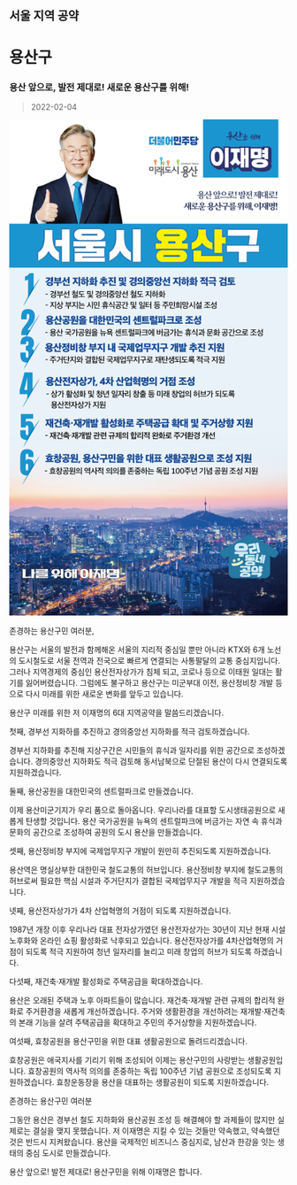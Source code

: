 
## 서울 지역 공약

# 용산구

### 용산 앞으로, 발전 제대로! 새로운 용산구를 위해!
> 2022-02-04

![용산 지역공약](./005_001_021.png)

존경하는 용산구민 여러분, 

용산구는 서울의 발전과 함께해온 서울의 지리적 중심일 뿐만 아니라 KTX와 6개 노선의 도시철도로 서울 전역과 전국으로 빠르게 연결되는 사통팔달의 교통 중심지입니다. 
그러나 지역경제의 중심인 용산전자상가가 침체 되고, 코로나 등으로 이태원 일대는 활기를 잃어버렸습니다.
그럼에도 불구하고 용산구는 미군부대 이전, 용산정비창 개발 등으로 다시 미래를 위한 새로운 변화를 앞두고 있습니다. 

용산구 미래를 위한 저 이재명의 6대 지역공약을 말씀드리겠습니다.

첫째, 경부선 지화하를 추진하고 경의중앙선 지하화를 적극 검토하겠습니다. 

경부선 지하화를 추진해 지상구간은 시민들의 휴식과 일자리를 위한 공간으로 조성하겠습니다. 
경의중앙선 지하화도 적극 검토해 동서남북으로 단절된 용산이 다시 연결되도록 지원하겠습니다. 

둘째, 용산공원을 대한민국의 센트럴파크로 만들겠습니다.

이제 용산미군기지가 우리 품으로 돌아옵니다. 
우리나라를 대표할 도시생태공원으로 새롭게 탄생할 것입니다. 
용산 국가공원을 뉴욕의 센트럴파크에 버금가는 자연 속 휴식과 문화의 공간으로 조성하여 공원의 도시 용산을 만들겠습니다.

셋째, 용산정비창 부지에 국제업무지구 개발이 원만히 추진되도록 지원하겠습니다. 

용산역은 명실상부한 대한민국 철도교통의 허브입니다. 
용산정비창 부지에 철도교통의 허브로써 필요한 핵심 시설과 주거단지가 결합된 국제업무지구 개발을 적극 지원하겠습니다. 

넷째, 용산전자상가가 4차 산업혁명의 거점이 되도록 지원하겠습니다.

1987년 개장 이후 우리나라 대표 전자상가였던 용산전자상가는 30년이 지난 현재 시설노후화와 온라인 쇼핑 활성화로 낙후되고 있습니다. 
용산전자상가를 4차산업혁명의 거점이 되도록 적극 지원하여 청년 일자리를 늘리고 미래 창업의 허브가 되도록 하겠습니다. 

다섯째, 재건축·재개발 활성화로 주택공급을 확대하겠습니다.

용산은 오래된 주택과 노후 아파트들이 많습니다. 
재건축·재개발 관련 규제의 합리적 완화로 주거환경을 새롭게 개선하겠습니다. 
주거와 생활환경을 개선하려는 재개발·재건축의 본래 기능을 살려 주택공급을 확대하고 주민의 주거상향을 지원하겠습니다. 

여섯째, 효창공원을 용산구민을 위한 대표 생활공원으로 돌려드리겠습니다. 

효창공원은 애국지사를 기리기 위해 조성되어 이제는 용산구민의 사랑받는 생활공원입니다. 
효창공원의 역사적 의의를 존중하는 독립 100주년 기념 공원으로 조성되도록 지원하겠습니다. 
효창운동장을 용산을 대표하는 생활공원이 되도록 지원하겠습니다. 

존경하는 용산구민 여러분

그동안 용산은 경부선 철도 지하화와 용산공원 조성 등 해결해야 할 과제들이 많지만 실제로는 결실을 맺지 못했습니다. 
저 이재명은 지킬 수 있는 것들만 약속했고, 약속했던 것은 반드시 지켜왔습니다. 
용산을 국제적인 비즈니스 중심지로, 남산과 한강을 잇는 생태의 중심 도시로 만들겠습니다. 

용산 앞으로! 발전 제대로!
용산구민을 위해 이재명은 합니다. 